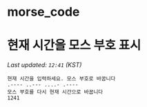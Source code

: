 # morse_code
# 현재 시간을 모스 부호 표시
<!-- MORSE_TIME_START -->
_Last updated: `12:41` (KST)_

```
현재 시간을 입력하세요. 모스 부호로 바꿉니다
.---- ..--- ....- .----
모스 부호를 다시 현재 시간으로 바꿉니다
1241
```
<!-- MORSE_TIME_END -->
